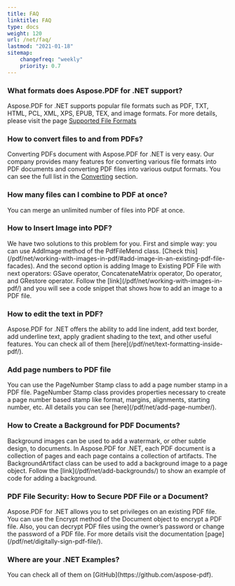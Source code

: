 ```yaml
---
title: FAQ
linktitle: FAQ
type: docs
weight: 120
url: /net/faq/
lastmod: "2021-01-18"
sitemap:
    changefreq: "weekly"
    priority: 0.7
---
```


<div class="schema-faq-code" itemscope="" itemtype="https://schema.org/FAQPage">
<div itemscope="" itemprop="mainEntity" itemtype="https://schema.org/Question" class="faq-question">
<h3 itemprop="name" class="faq-q">What formats does Aspose.PDF for .NET  support?</h3>
<div itemscope="" itemprop="acceptedAnswer" itemtype="https://schema.org/Answer">
<p itemprop="text" class="faq-a">Aspose.PDF for .NET supports popular file formats such as PDF, TXT, HTML, PCL, XML, XPS, EPUB, TEX, and image formats. For more details, please visit the page <a href="/pdf/net/supported-file-formats/">Supported File Formats</a>
</p>
</div>
</div>

<div itemscope="" itemprop="mainEntity" itemtype="https://schema.org/Question" class="faq-question">
<h3 itemprop="name" class="faq-q">How to convert files to and from PDFs?</h3>
<div itemscope="" itemprop="acceptedAnswer" itemtype="https://schema.org/Answer">
<p itemprop="text" class="faq-a">Converting PDFs document with Aspose.PDF for .NET  is very easy.  Our company provides many features for converting various file formats into PDF documents and converting PDF files into various output formats. 
You can see the full list in the <a href="/pdf/net/converting/">Converting</a> section.</p>
</div>
</div>

<div itemscope="" itemprop="mainEntity" itemtype="https://schema.org/Question" class="faq-question">
<h3 itemprop="name" class="faq-q">How many files can I combine to PDF at once?</h3>
<div itemscope="" itemprop="acceptedAnswer" itemtype="https://schema.org/Answer">
<p itemprop="text" class="faq-a">You can merge an unlimited number of files into PDF at once.</p>
</div>
</div>

<div itemscope="" itemprop="mainEntity" itemtype="https://schema.org/Question" class="faq-question">
<h3 itemprop="name" class="faq-q">How to Insert Image into PDF?</h3>
<div itemscope="" itemprop="acceptedAnswer" itemtype="https://schema.org/Answer">
<p itemprop="text" class="faq-a">We have two solutions to this problem for you. First and simple way:  you can use AddImage method of the PdfFileMend class. [Check this](/pdf/net/working-with-images-in-pdf/#add-image-in-an-existing-pdf-file-facades).
And the second option is adding Image to Existing PDF File with next operators: GSave operator, ConcatenateMatrix operator, Do operator, and  GRestore operator. Follow the [link](/pdf/net/working-with-images-in-pdf/) and you will see a code snippet that shows how to add an image to a PDF file.</p>
</div>
</div>

<div itemscope="" itemprop="mainEntity" itemtype="https://schema.org/Question" class="faq-question">
<h3 itemprop="name" class="faq-q">How to edit the text in PDF?</h3>
<div itemscope="" itemprop="acceptedAnswer" itemtype="https://schema.org/Answer">
<p itemprop="text" class="faq-a">Aspose.PDF for .NET offers the ability to add line indent, add text border, add underline text, apply gradient shading to the text, and other useful features. You can check all of them [here](/pdf/net/text-formatting-inside-pdf/).</p>
</div>
</div>

<div itemscope="" itemprop="mainEntity" itemtype="https://schema.org/Question" class="faq-question">
<h3 itemprop="name" class="faq-q">Add page numbers to PDF file</h3>
<div itemscope="" itemprop="acceptedAnswer" itemtype="https://schema.org/Answer">
<p itemprop="text" class="faq-a">You can use the PageNumber Stamp class to add a page number stamp in a PDF file. PageNumber Stamp class provides properties necessary to create a page number based stamp like format, margins, alignments, starting number, etc. All details you can see [here](/pdf/net/add-page-number/).</p>
</div>
</div>

<div itemscope="" itemprop="mainEntity" itemtype="https://schema.org/Question" class="faq-question">
<h3 itemprop="name" class="faq-q">How to Create a Background for PDF Documents?</h3>
<div itemscope="" itemprop="acceptedAnswer" itemtype="https://schema.org/Answer">
<p itemprop="text" class="faq-a">Background images can be used to add a watermark, or other subtle design, to documents. In Aspose.PDF for .NET, each PDF document is a collection of pages and each page contains a collection of artifacts. The BackgroundArtifact class can be used to add a background image to a page object. Follow the [link](/pdf/net/add-backgrounds/) to show an example of code for adding a background.</p>
</div>
</div>

<div itemscope="" itemprop="mainEntity" itemtype="https://schema.org/Question" class="faq-question">
<h3 itemprop="name" class="faq-q">PDF File Security: How to Secure PDF File or a Document?</h3>
<div itemscope="" itemprop="acceptedAnswer" itemtype="https://schema.org/Answer">
<p itemprop="text" class="faq-a">Aspose.PDF for .NET allows you to set privileges on an existing PDF file. You can use the Encrypt method of the Document object to encrypt a PDF file. Also, you can decrypt PDF files using the owner’s password or change the password of a PDF file. For more details visit the documentation [page](/pdf/net/digitally-sign-pdf-file/).</p>
</div>
</div>

<div itemscope="" itemprop="mainEntity" itemtype="https://schema.org/Question" class="faq-question">
<h3 itemprop="name" class="faq-q">Where are your .NET  Examples?</h3>
<div itemscope="" itemprop="acceptedAnswer" itemtype="https://schema.org/Answer">
<p itemprop="text" class="faq-a">You can check all of them on [GitHub](https://github.com/aspose-pdf).</p>
</div>
</div>
</div>
